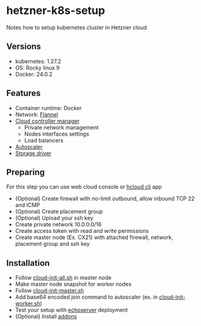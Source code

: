 # hetzner-k8s-setup
Notes how to setup kubernetes cluster in Hetzner cloud

## Versions
- kubernetes: 1.27.2
- OS: Rocky linux 9
- Docker: 24.0.2

## Features
- Container runtime: Docker
- Network: [Flannel](https://github.com/flannel-io/flannel/tree/master)
- [Cloud controller manager](https://github.com/hetznercloud/hcloud-cloud-controller-manager)
  - Private network management
  - Nodes interfaces settings
  - Load balancers
- [Autoscaler](https://github.com/kubernetes/autoscaler/blob/master/cluster-autoscaler/cloudprovider/hetzner/README.md)
- [Storage driver](https://github.com/hetznercloud/csi-driver/blob/main/docs/kubernetes/README.md)

## Preparing
For this step you can use web cloud console or [hcloud cli](https://github.com/hetznercloud/cli) app

- (Optional) Create firewall with no-limit outbound, allow inbound TCP 22 and ICMP
- (Optional) Create placement group
- (Optional) Upload your ssh key
- Create private network 10.0.0.0/16
- Create access token with read and write permissions
- Create master node (Ex. CX21) with attached firewall, network, placement group and ssh key

## Installation
- Follow [cloud-init-all.sh](./cloud-init-all.sh) in master node
- Make master node snapshot for worker nodes
- Follow [cloud-init-master.sh](./cloud-init-master.sh)
- Add base64 encoded join command to autoscaler (ex. in [cloud-init-worker.sh](./cloud-init-worker.sh))
- Test your setup with [echoserver](./echoserver) deployment
- (Optional) Install [addons](./addons/)